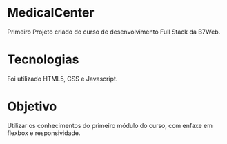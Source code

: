 # MedicalCenter

Primeiro Projeto criado do curso de desenvolvimento Full Stack da B7Web.

# Tecnologias

Foi utilizado HTML5, CSS e Javascript. 

# Objetivo

Utilizar os conhecimentos do primeiro módulo do curso, com enfaxe em flexbox e responsividade.

